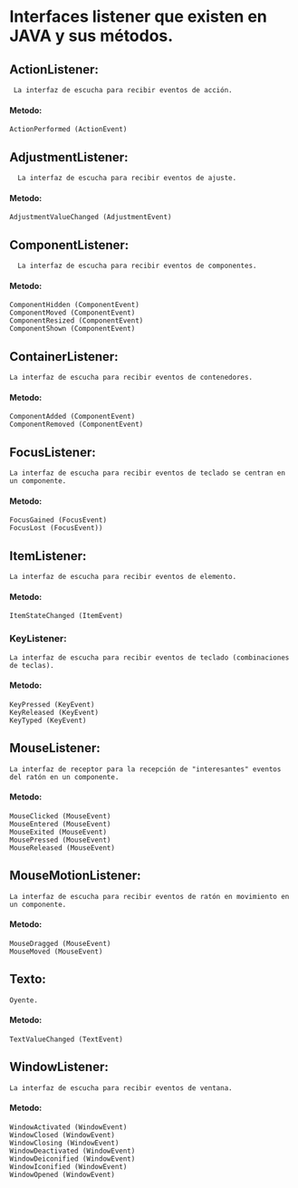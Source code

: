 # Interfaces listener que existen en JAVA y sus métodos. 

## ActionListener: 
~~~
 La interfaz de escucha para recibir eventos de acción.
 ~~~
 #### Metodo:
 ~~~
 ActionPerformed (ActionEvent)
 ~~~
 ## AdjustmentListener: 
~~~
  La interfaz de escucha para recibir eventos de ajuste.
 ~~~
 #### Metodo:
 ~~~
 AdjustmentValueChanged (AdjustmentEvent)
 ~~~
  ## ComponentListener: 
~~~
  La interfaz de escucha para recibir eventos de componentes.
 ~~~
 #### Metodo:
 ~~~
ComponentHidden (ComponentEvent)
ComponentMoved (ComponentEvent)
ComponentResized (ComponentEvent)
ComponentShown (ComponentEvent)
 ~~~
   ## ContainerListener: 
~~~
La interfaz de escucha para recibir eventos de contenedores.
 ~~~
 #### Metodo:
 ~~~
ComponentAdded (ComponentEvent)
ComponentRemoved (ComponentEvent)
 ~~~
   ## FocusListener: 
~~~
La interfaz de escucha para recibir eventos de teclado se centran en un componente.
 ~~~
 #### Metodo:
 ~~~
FocusGained (FocusEvent)
FocusLost (FocusEvent))
 ~~~
## ItemListener: 
~~~
La interfaz de escucha para recibir eventos de elemento.
 ~~~
 #### Metodo:
 ~~~
ItemStateChanged (ItemEvent)
 ~~~
 ### KeyListener: 
~~~
La interfaz de escucha para recibir eventos de teclado (combinaciones de teclas).
 ~~~
 #### Metodo:
 ~~~
KeyPressed (KeyEvent)
KeyReleased (KeyEvent)
KeyTyped (KeyEvent)
 ~~~
  ## MouseListener: 
~~~
La interfaz de receptor para la recepción de "interesantes" eventos del ratón en un componente.
 ~~~
 #### Metodo:
 ~~~
MouseClicked (MouseEvent)
MouseEntered (MouseEvent)
MouseExited (MouseEvent)
MousePressed (MouseEvent)
MouseReleased (MouseEvent)
 ~~~
  ## MouseMotionListener: 
~~~
La interfaz de escucha para recibir eventos de ratón en movimiento en un componente.
 ~~~
 #### Metodo:
 ~~~
MouseDragged (MouseEvent)
MouseMoved (MouseEvent)
 ~~~
  ## Texto: 
~~~
Oyente.
 ~~~
 #### Metodo:
 ~~~
TextValueChanged (TextEvent)
 ~~~
  ## WindowListener: 
~~~
La interfaz de escucha para recibir eventos de ventana.
 ~~~
 #### Metodo:
 ~~~
WindowActivated (WindowEvent)
WindowClosed (WindowEvent)
WindowClosing (WindowEvent)
WindowDeactivated (WindowEvent)
WindowDeiconified (WindowEvent)
WindowIconified (WindowEvent)
WindowOpened (WindowEvent)
 ~~~